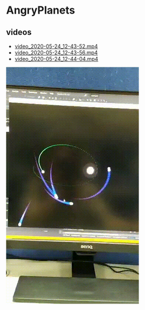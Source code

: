 # AngryPlanets

## videos

* [video_2020-05-24_12-43-52.mp4](docs/video_2020-05-24_12-43-52.mp4)
* [video_2020-05-24_12-43-56.mp4](docs/video_2020-05-24_12-43-56.mp4)
* [video_2020-05-24_12-44-04.mp4](docs/video_2020-05-24_12-44-04.mp4)

![](docs/video_2020-05-24_12-43-52.gif)


